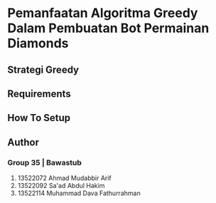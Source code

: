 # Pemanfaatan Algoritma Greedy Dalam Pembuatan Bot Permainan Diamonds

## Strategi Greedy

## Requirements

## How To Setup

## Author 

### Group 35 | Bawastub

1. 13522072	Ahmad Mudabbir Arif
2. 13522092	Sa'ad Abdul Hakim
3. 13522114	Muhammad Dava Fathurrahman